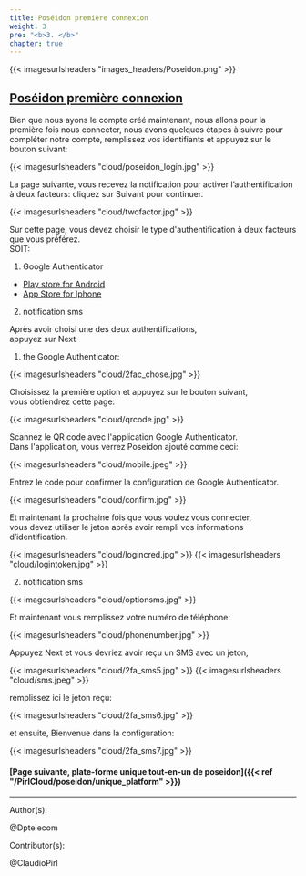 ```yaml
---
title: Poséidon première connexion
weight: 3
pre: "<b>3. </b>"
chapter: true
---
```

{{< imagesurlsheaders "images_headers/Poseidon.png" >}}


## [Poséidon première connexion](https://poseidon.pirl.io)


Bien que nous ayons le compte créé maintenant, nous allons pour la première fois nous connecter,
nous avons quelques étapes à suivre pour compléter notre compte,
remplissez vos identifiants et appuyez sur le bouton suivant:

{{< imagesurlsheaders "cloud/poseidon_login.jpg" >}}


La page suivante, vous recevez la notification pour activer l’authentification à deux facteurs:
cliquez sur Suivant pour continuer.

{{< imagesurlsheaders "cloud/twofactor.jpg" >}}


Sur cette page, vous devez choisir le type d'authentification à deux facteurs que vous préférez.  
SOIT:


1) Google Authenticator  
* [Play store for Android](https://play.google.com/store/apps/details?id=com.google.android.apps.authenticator2)  
* [App Store for Iphone](https://itunes.apple.com/us/app/google-authenticator/id388497605?mt=8)  

2) notification sms  

Après avoir choisi une des deux authentifications,  
appuyez sur Next


1) the Google Authenticator:


{{< imagesurlsheaders "cloud/2fac_chose.jpg" >}}


Choisissez la première option et appuyez sur le bouton suivant,  
vous obtiendrez cette page:  


{{< imagesurlsheaders "cloud/qrcode.jpg" >}}


Scannez le QR code avec l'application Google Authenticator.  
Dans l'application, vous verrez Poseidon ajouté comme ceci:


{{< imagesurlsheaders "cloud/mobile.jpeg" >}}

Entrez le code pour confirmer la configuration de Google Authenticator.


{{< imagesurlsheaders "cloud/confirm.jpg" >}}


Et maintenant la prochaine fois que vous voulez vous connecter,  
vous devez utiliser le jeton après avoir rempli vos informations d’identification.


{{< imagesurlsheaders "cloud/logincred.jpg" >}}
{{< imagesurlsheaders "cloud/logintoken.jpg" >}}


2) notification sms  


{{< imagesurlsheaders "cloud/optionsms.jpg" >}}


Et maintenant vous remplissez votre numéro de téléphone:  




{{< imagesurlsheaders "cloud/phonenumber.jpg" >}}


Appuyez Next et vous devriez avoir reçu un SMS avec un jeton,  



{{< imagesurlsheaders "cloud/2fa_sms5.jpg" >}}
{{< imagesurlsheaders "cloud/sms.jpeg" >}}


remplissez ici le jeton reçu:


{{< imagesurlsheaders "cloud/2fa_sms6.jpg" >}}


et ensuite,
Bienvenue dans la  configuration:  



{{< imagesurlsheaders "cloud/2fa_sms7.jpg" >}}


#### [Page suivante, plate-forme unique tout-en-un de poseidon]({{< ref "/PirlCloud/poseidon/unique_platform" >}})


---
Author(s):


@Dptelecom


Contributor(s):  

@ClaudioPirl

